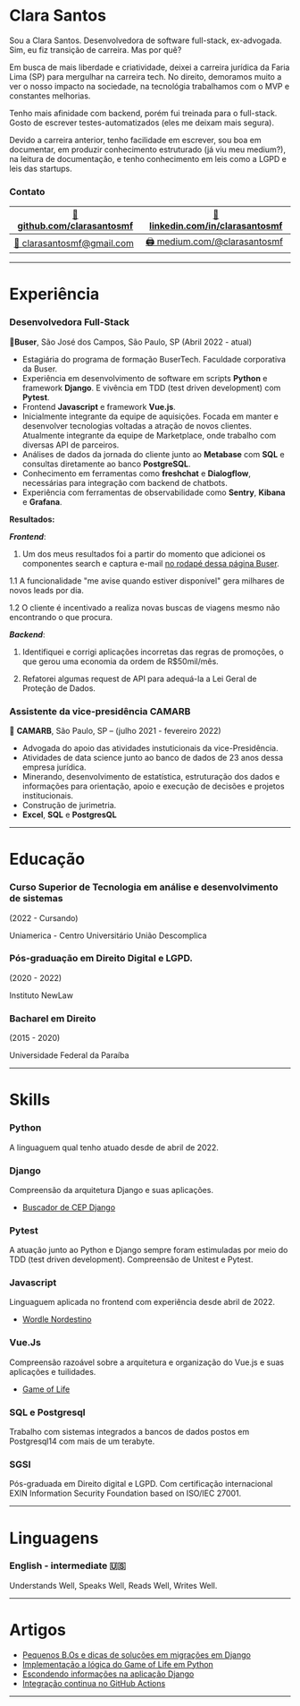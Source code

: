 # Clara Santos

Sou a Clara Santos. Desenvolvedora de software full-stack, ex-advogada. Sim, eu fiz transição de carreira. Mas por quê?

Em busca de mais liberdade e criatividade, deixei a carreira jurídica da Faria Lima (SP) para mergulhar na carreira tech. No direito, demoramos muito a ver o nosso impacto na sociedade, na tecnológia trabalhamos com o MVP e constantes melhorias. 

Tenho mais afinidade com backend, porém fui treinada para o full-stack. Gosto de escrever testes-automatizados (eles me deixam mais segura).

Devido a carreira anterior, tenho facilidade em escrever, sou boa em documentar, em produzir conhecimento estruturado (já viu meu medium?), na leitura de documentação, e tenho conhecimento em leis como a LGPD e leis das startups.

### **Contato**

| [👾 github.com/clarasantosmf](https://github.com/ClaraSantosmf)| [🔗 linkedin.com/in/clarasantosmf](https://www.linkedin.com/in/clarasantosmf/) |
|----|----|
| [📧 clarasantosmf@gmail.com](mailto:clarasantosmf@gmail.com) | [🖨️ medium.com/@clarasantosmf](https://medium.com/@clarasantosmf)

---

# Experiência

### Desenvolvedora Full-Stack

📍**Buser**, São José dos Campos, São Paulo, SP (Abril 2022 - atual)

- Estagiária do programa de formação BuserTech. Faculdade corporativa da Buser.
- Experiência em desenvolvimento de software em scripts **Python** e framework **Django**. E vivência em TDD (test driven development) com **Pytest**.
- Frontend **Javascript** e framework **Vue.js**.
- Inicialmente integrante da equipe de aquisições. Focada em manter e desenvolver tecnologias voltadas a atração de novos clientes. Atualmente integrante da equipe de Marketplace, onde trabalho com diversas API de parceiros. 
- Análises de dados da jornada do cliente junto ao **Metabase** com **SQL** e consultas diretamente ao banco **PostgreSQL**.
- Conhecimento em ferramentas como **freshchat** e **Dialogflow**, necessárias para integração com backend de chatbots.
- Experiência com ferramentas de observabilidade como **Sentry**, **Kibana** e **Grafana**.

**Resultados:**

***Frontend***: 

1. Um dos meus resultados foi a partir do momento que adicionei os componentes search e captura e-mail [no rodapé dessa página Buser](https://www.buser.com.br/onibus/promo/de/sao-jose-dos-campos-sp).  

1.1 A funcionalidade "me avise quando estiver disponível" gera milhares de novos leads por dia.

1.2 O cliente é incentivado a realiza novas buscas de viagens mesmo não encontrando o que procura.

***Backend***: 

1. Identifiquei e corrigi aplicações incorretas das regras de promoções, o que gerou uma economia da ordem de R$50mil/mês.

2. Refatorei algumas request de API para adequá-la a Lei Geral de Proteção de Dados. 

### Assistente da vice-presidência CAMARB

📍 **CAMARB**, São Paulo, SP – (julho 2021 - fevereiro 2022)

- Advogada do apoio das atividades instuticionais da vice-Presidência.
- Atividades de data science junto ao banco de dados de 23 anos dessa empresa jurídica.
- Minerando, desenvolvimento de estatística, estruturação dos dados e informações para orientação, apoio e execução de decisões e projetos institucionais.
- Construção de jurimetria.
- **Excel**, **SQL** e **PostgresQL**

---

# Educação

### Curso Superior de Tecnologia em análise e desenvolvimento de sistemas

(2022 - Cursando)

Uniamerica - Centro Universitário União Descomplica

### Pós-graduação em Direito Digital e LGPD.

(2020 - 2022)

Instituto NewLaw

### Bacharel em Direito

(2015 - 2020)

Universidade Federal da Paraíba

---

# Skills

### Python 

A linguaguem qual tenho atuado desde de abril de 2022.

### Django

Compreensão da arquitetura Django e suas aplicações.

* [Buscador de CEP Django](https://github.com/ClaraSantosmf/CEP_API)

### Pytest

A atuação junto ao Python e Django sempre foram estimuladas por meio do TDD (test driven development). Compreensão de Unitest e Pytest. 

### Javascript

Linguaguem aplicada no frontend com experiência desde abril de 2022.

* [Wordle Nordestino](https://clarasantosmf.github.io/wordle-JS-CSS-HTML/)

### Vue.Js

Compreensão razoável sobre a arquitetura e organização do Vue.js e suas aplicações e tuilidades.

* [Game of Life](https://clarasantosmf.github.io/saw/)

### SQL e Postgresql

Trabalho com sistemas integrados a bancos de dados postos em Postgresql14 com mais de um terabyte.

### SGSI

Pós-graduada em Direito digital e LGPD. Com certificação internacional EXIN Information Security Foundation based on ISO/IEC 27001.

---

# Linguagens

### English - intermediate 🇺🇸

Understands Well, Speaks Well, Reads Well, Writes Well.

---

# Artigos

- [Pequenos B.Os e dicas de soluções em migrações em Django](https://medium.com/@clarasantosmf/pequenos-b-o-e-dicas-de-solu%C3%A7%C3%B5es-em-migra%C3%A7%C3%B5es-em-django-3662451a5db7)
- [Implementação a lógica do Game of Life em Python](https://medium.com/p/3c2da1536957)
- [Escondendo informações na aplicação Django](https://medium.com/@clarasantosmf/escondendo-informa%C3%A7%C3%B5es-na-aplica%C3%A7%C3%A3o-django-90d06454eeb1)
- [Integração continua no GitHub Actions](https://medium.com/@clarasantosmf/integra%C3%A7%C3%A3o-cont%C3%ADnua-com-github-actions-ed8c314c680c)
---
